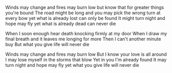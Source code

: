 Winds may change and fires may burn low
but know that for greater things you're bound
The road might be long and you may pick the wrong turn at every bow
yet what is already lost can only be found
It might turn night and hope may fly
yet what is already dead can never die

When I soon enough hear death 
knocking firmly at my door
When I draw my final breath 
and it leaves me longing for more
Then I can't another minute buy
But what you give life will never die

Winds may change and fires may burn low
But I know your love is all around
I may lose myself in the storms that blow
Yet in you I'm already found
It may turn night and hope may fly
yet what you give life will never die